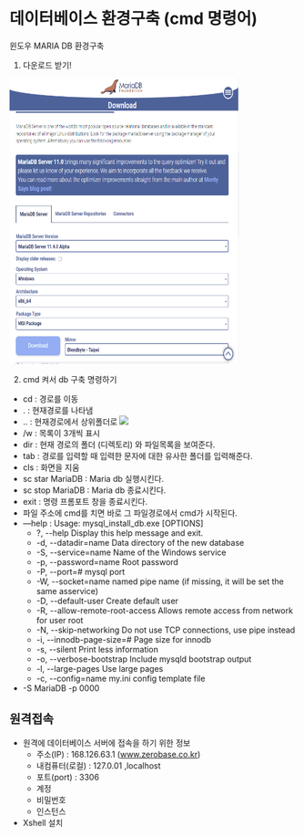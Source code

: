 # 데이터베이스 환경구축 (cmd 명령어)

윈도우 MARIA DB 환경구축 

1. 다운로드 받기!

<p align = "left">
    <img src="./images/Install_MariaDB.png" width="80%" height="500px" title="MariaDB"/>
</p>

2. cmd 켜서 db 구축 명령하기
- cd : 경로를 이동
- . : 현재경로를 나타냄
- .. : 현재경로에서 상위폴더로   <img src = “../../../img/logo.png”/>
- /w : 목록이 3개씩 표시
- dir : 현재 경로의 폴더 (디렉토리) 와 파일목록을 보여준다.
- tab : 경로를 입력할 때 입력한 문자에 대한 유사한 폴더를 입력해준다.
- cls : 화면을 지움
- sc star MariaDB : Maria db 실행시킨다.
- sc stop MariaDB : Maria db 종료시킨다.
- exit : 명령 프롬포트 창을 종료시킨다.
- 파일 주소에 cmd를 치면 바로 그 파일경로에서 cmd가 시작된다.
- —help : Usage: mysql_install_db.exe [OPTIONS]
    - ?, --help Display this help message and exit.
    - -d, --datadir=name Data directory of the new database
    - -S, --service=name Name of the Windows service
    - -p, --password=name Root password
    - -P, --port=# mysql port
    - -W, --socket=name named pipe name (if missing, it will be set the same asservice)
    - -D, --default-user Create default user
    - -R, --allow-remote-root-access  Allows remote access from network for user root
    - -N, --skip-networking  Do not use TCP connections, use pipe instead
    - -i, --innodb-page-size=#  Page size for innodb
    - -s, --silent Print less information
    - -o, --verbose-bootstrap Include mysqld bootstrap output
    - -l, --large-pages Use large pages
    - -c, --config=name my.ini config template file
- -S MariaDB -p 0000

## 원격접속

- 원격에 데이터베이스 서버에 접속을 하기 위한 정보
    - 주소(IP) : 168.126.63.1 (www.zerobase.co.kr)
    - 내컴퓨터(로컬) : 127.0.01  ,localhost
    - 포트(port) : 3306
    - 계정
    - 비밀번호
    - 인스턴스
- Xshell 설치